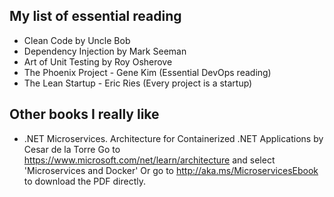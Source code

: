 ## My list of essential reading

- Clean Code by Uncle Bob
- Dependency Injection by Mark Seeman
- Art of Unit Testing by Roy Osherove
- The Phoenix Project - Gene Kim (Essential DevOps reading)
- The Lean Startup - Eric Ries (Every project is a startup)

## Other books I really like
- .NET Microservices. Architecture for Containerized .NET Applications by Cesar de la Torre
Go to https://www.microsoft.com/net/learn/architecture and select 'Microservices and Docker'
Or go to http://aka.ms/MicroservicesEbook to download the PDF directly.
